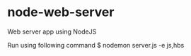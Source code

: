 # node-web-server
Web server app using NodeJS

Run using following command
$ nodemon server.js -e js,hbs

